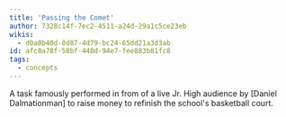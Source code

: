 ```yaml
---
title: 'Passing the Comet'
author: 7328c14f-7ec2-4511-a24d-29a1c5ce23eb
wikis:
  - d0a0b40d-0d87-4d79-bc24-65dd21a3d3ab
id: afc8a78f-58bf-448d-94e7-fee883b81fc8
tags:
  - concepts
---
```

A task famously performed in from of a live Jr. High audience by [Daniel Dalmationman] to raise money to refinish the school's basketball court.